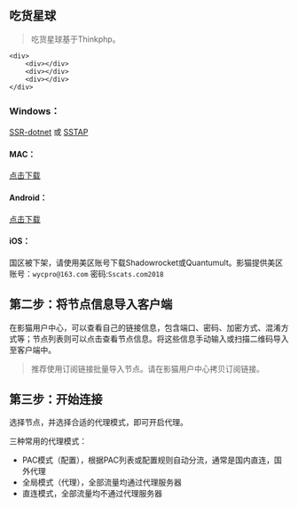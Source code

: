 


## 吃货星球

> 吃货星球基于Thinkphp。
```
<div>   
    <div></div>
    <div></div>
    <div></div>
</div>
```
### Windows：
[SSR-dotnet](https://yun-1256050155.cos.ap-beijing.myqcloud.com/ssr/Windows%20ssr.zip)  或  [SSTAP](https://yun-1256050155.cos.ap-beijing.myqcloud.com/ssr/%28%E6%8E%A8%E8%8D%90%29SSTap-beta-setup-1.0.9.7.exe.7z)

#### MAC：
[点击下载](https://yun-1256050155.cos.ap-beijing.myqcloud.com/ssr/ssr-mac.dmg)

#### Android：
[点击下载](https://yun-1256050155.cos.ap-beijing.myqcloud.com/ssr/ssr-android.apk)

#### iOS：
国区被下架，请使用美区账号下载Shadowrocket或Quantumult。影猫提供美区账号：`wycpro@163.com` 密码:`Sscats.com2018`

## 第二步：将节点信息导入客户端

在影猫用户中心，可以查看自己的链接信息，包含端口、密码、加密方式、混淆方式等；节点列表则可以点击查看节点信息。将这些信息手动输入或扫描二维码导入至客户端中。


> 推荐使用订阅链接批量导入节点。请在影猫用户中心拷贝订阅链接。


## 第三步：开始连接

选择节点，并选择合适的代理模式，即可开启代理。

三种常用的代理模式：

* PAC模式（配置），根据PAC列表或配置规则自动分流，通常是国内直连，国外代理
* 全局模式（代理），全部流量均通过代理服务器
* 直连模式，全部流量均不通过代理服务器




